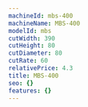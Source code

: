 ```yaml
---
machineId: mbs-400
machineName: MBS-400
modelId: mbs
cutWidth: 390
cutHeight: 80
cutDiameter: 80
cutRate: 60
relativePrice: 4.3
title: MBS-400
seo: {}
features: {}
---
```

